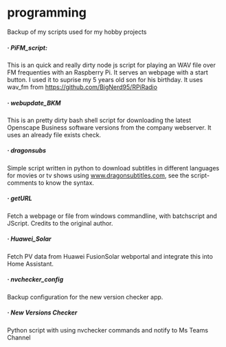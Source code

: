 # programming
Backup of my scripts used for my hobby projects

##### · PiFM_script:
This is an quick and really dirty node js script for playing an WAV file over FM frequenties with an Raspberry Pi. It serves an webpage with a start button. I used it to suprise my 5 years old son for his birthday. It uses wav_fm from https://github.com/BigNerd95/RPiRadio 


##### · webupdate_BKM
This is an pretty dirty bash shell script for downloading the latest Openscape Business software versions from the company webserver. It uses an already file exists check.


##### · dragonsubs
Simple script written in python to download subtitles in different languages for movies or tv shows using www.dragonsubtitles.com, see the script-comments to know the syntax.


##### · getURL
Fetch a webpage or file from windows commandline, with batchscript and JScript. Credits to the original author.


##### · Huawei_Solar
Fetch PV data from Huawei FusionSolar webportal and integrate this into Home Assistant.


##### · nvchecker_config
Backup configuration for the new version checker app.


##### · New Versions Checker
Python script with using nvchecker commands and notify to Ms Teams Channel
